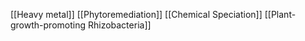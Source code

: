 [[Heavy metal]]
[[Phytoremediation]]
[[Chemical Speciation]]
[[Plant-growth-promoting Rhizobacteria]]
